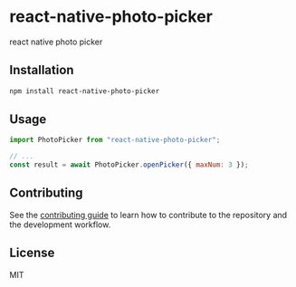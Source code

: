 # react-native-photo-picker

react native photo picker

## Installation

```sh
npm install react-native-photo-picker
```

## Usage

```js
import PhotoPicker from "react-native-photo-picker";

// ...
const result = await PhotoPicker.openPicker({ maxNum: 3 });
```

## Contributing

See the [contributing guide](CONTRIBUTING.md) to learn how to contribute to the repository and the development workflow.

## License

MIT
